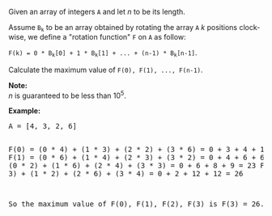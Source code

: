 <p>
Given an array of integers <code>A</code> and let <i>n</i> to be its length.
</p>

<p>
Assume <code>B<sub>k</sub></code> to be an array obtained by rotating the array <code>A</code> <i>k</i> positions clock-wise, we define a "rotation function" <code>F</code> on <code>A</code> as follow:
</p>

<p>
<code>F(k) = 0 * B<sub>k</sub>[0] + 1 * B<sub>k</sub>[1] + ... + (n-1) * B<sub>k</sub>[n-1]</code>.</p>

<p>Calculate the maximum value of <code>F(0), F(1), ..., F(n-1)</code>. 
</p>

<p><b>Note:</b><br />
<i>n</i> is guaranteed to be less than 10<sup>5</sup>.
</p>

<p><b>Example:</b>
<pre>
A = [4, 3, 2, 6]

F(0) = (0 * 4) + (1 * 3) + (2 * 2) + (3 * 6) = 0 + 3 + 4 + 18 = 25
F(1) = (0 * 6) + (1 * 4) + (2 * 3) + (3 * 2) = 0 + 4 + 6 + 6 = 16
F(2) = (0 * 2) + (1 * 6) + (2 * 4) + (3 * 3) = 0 + 6 + 8 + 9 = 23
F(3) = (0 * 3) + (1 * 2) + (2 * 6) + (3 * 4) = 0 + 2 + 12 + 12 = 26

So the maximum value of F(0), F(1), F(2), F(3) is F(3) = 26.
</pre>
</p>